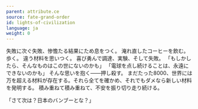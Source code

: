 ```yaml
---
parent: attribute.ce
source: fate-grand-order
id: lights-of-civilization
language: ja
weight: 0
---
```


失敗に次ぐ失敗、惨憺たる結果にため息をつく。
淹れ直したコーヒーを飲む。
歩く。
違う材料を思いつく。
喜び勇んで調達、実験、そして失敗。
「もしかしたら、そんなものはこの世にないのかも」
「電球を点し続けることは、永遠にできないのかも」
そんな思いを抱く――押し殺す。
まだたった8000、世界には万を超える材料が存在する。それら全てを確かめ、それでもダメなら新しい材料を発明する。
積み重ねて積み重ねて、不安を振り切り走り続ける。

「さて次は？日本のバンブーとな？」

